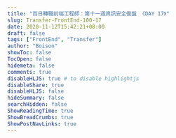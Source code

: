```yaml
---
title: "百日轉職前端工程師：第十一週資訊安全復盤 《DAY 17》"
slug: Transfer-FrontEnd-100-17
date: 2020-11-12T15:42:21+08:00
draft: false
tags: ["FrontEnd", "Transfer"]
author: "Boison"
showToc: false
TocOpen: false
hidemeta: false
comments: true
disableHLJS: true # to disable highlightjs
disableShare: true
disableHLJS: false
hideSummary: false
searchHidden: false
ShowReadingTime: true
ShowBreadCrumbs: true
ShowPostNavLinks: true
---
```


